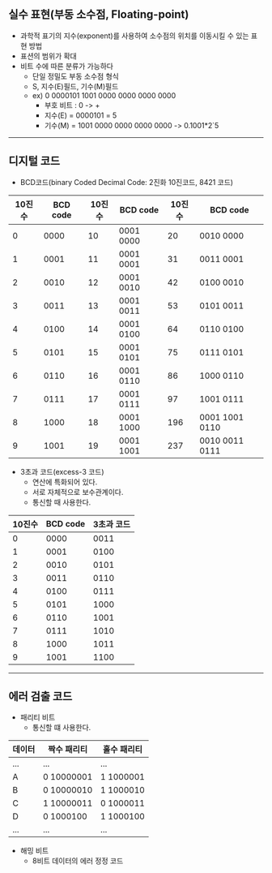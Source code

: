## 실수 표현(부동 소수점, Floating-point)
* 과학적 표기의 지수(exponent)를 사용하여 소수점의 위치를 이동시킬 수 있는 표현 방법
* 표션의 범위가 확대
* 비트 수에 따른 분류가 가능하다
    + 단일 정밀도 부동 소수점 형식
    + S, 지수(E)필드, 기수(M)필드
    + ex) 0 0000101 1001 0000 0000 0000 0000
        - 부호 비트 : 0 -> +
        - 지수(E) = 0000101 = 5
        - 기수(M) = 1001 0000 0000 0000 0000 -> 0.1001*2`5
---
## 디지털 코드
* BCD코드(binary Coded Decimal Code: 2진화 10진코드, 8421 코드)

| 10진수 | BCD code | 10진수 | BCD code  | 10진수 | BCD code       |
|--------|----------|--------|-----------|--------|----------------|
| 0      | 0000     | 10     | 0001 0000 | 20     | 0010 0000      |
| 1      | 0001     | 11     | 0001 0001 | 31     | 0011 0001      |
| 2      | 0010     | 12     | 0001 0010 | 42     | 0100 0010      |
| 3      | 0011     | 13     | 0001 0011 | 53     | 0101 0011      |
| 4      | 0100     | 14     | 0001 0100 | 64     | 0110 0100      |
| 5      | 0101     | 15     | 0001 0101 | 75     | 0111 0101      |
| 6      | 0110     | 16     | 0001 0110 | 86     | 1000 0110      |
| 7      | 0111     | 17     | 0001 0111 | 97     | 1001 0111      |
| 8      | 1000     | 18     | 0001 1000 | 196    | 0001 1001 0110 |
| 9      | 1001     | 19     | 0001 1001 | 237    | 0010 0011 0111 |

* 3초과 코드(excess-3 코드)
    + 연산에 특화되어 있다.
    + 서로 자체적으로 보수관계이다.
    + 통신할 때 사용한다.

| 10진수 | BCD code | 3초과 코드 |
|--------|----------|------------|
| 0      | 0000     | 0011       |
| 1      | 0001     | 0100       |
| 2      | 0010     | 0101       |
| 3      | 0011     | 0110       |
| 4      | 0100     | 0111       |
| 5      | 0101     | 1000       |
| 6      | 0110     | 1001       |
| 7      | 0111     | 1010       |
| 8      | 1000     | 1011       |
| 9      | 1001     | 1100       |


---
## 에러 검출 코드
* 패리티 비트
    + 통신할 떄 사용한다.

| 데이터 | 짝수 패리티 | 홀수 패리티 |
|--------|-------------|-------------|
| ...    | ...         | ...         |
| A      | 0 10000001  | 1 1000001   |
| B      | 0 10000010  | 1 1000010   |
| C      | 1 10000011  | 0 1000011   |
| D      | 0 1000100   | 1 1000100   |
| ...    | ...         | ...         |

* 해밍 비트
    + 8비트 데이터의 에러 정정 코드